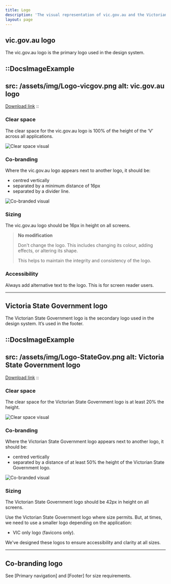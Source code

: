 ```yaml
---
title: Logo
description: 'The visual representation of vic.gov.au and the Victorian Government.'
layout: page
---
```


## vic.gov.au logo

The vic.gov.au logo is the primary logo used in the design system.

::DocsImageExample
---
src: /assets/img/Logo-vicgov.png
alt: vic.gov.au logo
---
[Download link](https://www.vic.gov.au/brand-victoria-using-our-logos)
::

### Clear space

The clear space for the vic.gov.au logo is 100% of the height of the ‘V’ across all applications.

![Clear space visual](/assets/img/Logo-vicgov-Clear-Space.png)

### Co-branding

Where the vic.gov.au logo appears next to another logo, it should be:

- centred vertically
- separated by a minimum distance of 16px
- separated by a divider line.

![Co-branded visual](/assets/img/Logo-vicgov-cobrand.png)

### Sizing

The vic.gov.au logo should be 16px in height on all screens.

>**No modification** 
>
>Don't change the logo. This includes changing its colour, adding effects, or altering its shape.
>
>This helps to maintain the integrity and consistency of the logo.

### Accessibility 

Always add alternative text to the logo. This is for screen reader users.

---

## Victoria State Government logo

The Victorian State Government logo is the secondary logo used in the design system. It’s used in the footer. 

::DocsImageExample
---
src: /assets/img/Logo-StateGov.png
alt: Victoria State Government logo
---
[Download link](https://www.vic.gov.au/brand-victoria-using-our-logos)
::

### Clear space

The clear space for the Victorian State Government logo is at least 20% the height.

![Clear space visual](/assets/img/Logo-StateGovClearSpace.png)

### Co-branding
Where the Victorian State Government logo appears next to another logo, it should be:

- centred vertically
- separated by a distance of at least 50% the height of the Victorian State Government logo.

![Co-branded visual](/assets/img/Logo-StateGov-cobrand.png)

### Sizing

The Victorian State Government logo should be 42px in height on all screens.

Use the Victorian State Government logo where size permits. But, at times, we need to use a smaller logo depending on the application:

- VIC only logo (favicons only).

We've designed these logos to ensure accessibility and clarity at all sizes.

---

## Co-branding logo

See [Primary navigation] and [Footer] for size requirements.
